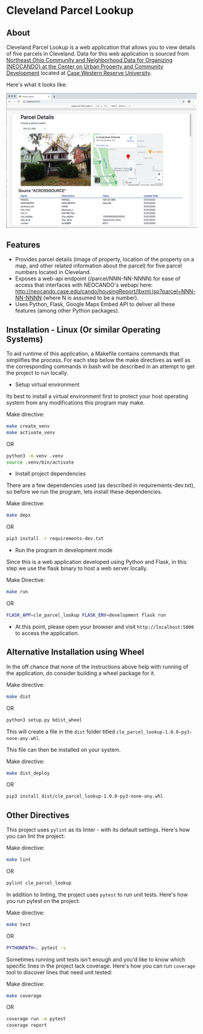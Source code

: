# Cleveland Parcel Lookup

## About

Cleveland Parcel Lookup is a web application that allows you to view details of five parcels in Cleveland. Data for this web application is sourced from [Northeast Ohio Community and Neighborhood Data for Organizing (NEOCANDO) at the Center on Urban Property and Community Development](https://neocando.case.edu/) located at [Case Western Reserve University](https://www.case.edu).

Here's what it looks like:

![Cleveland Parcel Lookup](/images/cle_parcel_lookup_light.png)

## Features

- Provides parcel details (image of property, location of the property on a map, and other related information about the parcel) for five parcel numbers located in Cleveland.
- Exposes a web-api endpoint (/parcel/NNN-NN-NNNN) for ease of access that interfaces with NEOCANDO's webapi here: http://neocando.case.edu/cando/housingReport/lbxml.jsp?parcel=NNN-NN-NNNN (where N is assumed to be a number).
- Uses Python, Flask, Google Maps Embed API to deliver all these features (among other Python packages).

## Installation - Linux (Or similar Operating Systems)

To aid runtime of this application, a Makefile contains commands that simplifies the process. For each step below the make directives as well as the corresponding commands in bash will be described in an attempt to get the project to run locally.

- Setup virtual environment

Its best to install a virtual environment first to protect your host operating system from any modifications this program may make.

Make directive:

```bash
make create_venv
make activate_venv
```

OR 

```bash
python3 -m venv .venv
source .venv/bin/activate
```

- Install project dependencies

There are a few dependencies used (as described in requirements-dev.txt), so before we run the program, lets install these dependencies.

Make directive:

```bash
make deps
```

OR 

```bash
pip3 install -r requirements-dev.txt
```

- Run the program in development mode

Since this is a web application developed using Python and Flask, in this step we use the flask binary to host a web server locally.

Make Directive:

```bash
make run
```

OR 

```bash
FLASK_APP=cle_parcel_lookup FLASK_ENV=development flask run
```

- At this point, please open your browser and visit `http://localhost:5000` to access the application.


## Alternative Installation using Wheel

In the off chance that none of the instructions above help with running of the application, do consider building a wheel package for it.

Make directive:

```bash
make dist
```

OR 

```bash
python3 setup.py bdist_wheel
```

This will create a file in the `dist` folder titled `cle_parcel_lookup-1.0.0-py3-none-any.whl`.

This file can then be installed on your system.

Make directive:

```bash
make dist_deploy
```

OR 

```bash
pip3 install dist/cle_parcel_lookup-1.0.0-py3-none-any.whl
```

## Other Directives

This project uses `pylint` as its linter - with its default settings. Here's how you can lint the project:

Make directive:

```bash
make lint
```

OR 

```bash
pylint cle_parcel_lookup
```

In addition to linting, the project uses `pytest` to run unit tests. Here's how you run pytest on the project:

Make directive:

```bash
make test
```

OR 

```bash
PYTHONPATH=. pytest -v
```

Sometimes running unit tests isn't enough and you'd like to know which specific lines in the project lack coverage. Here's how you can run `coverage` tool to discover lines that need unit tested:

Make directive:

```bash
make coverage
```

OR 

```bash
coverage run -m pytest
coverage report
```

